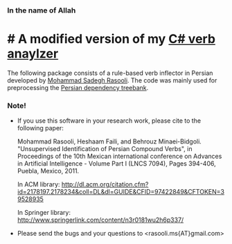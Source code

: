 ### In the name of Allah

# # A modified version of my [C# verb anaylzer](https://github.com/rasoolims/PersianVerbAnalyzer)

The following package consists of a rule-based verb inflector in Persian developed by [Mohammad Sadegh Rasooli](http://www.cs.columbia.edu/~rasooli/). The code was mainly used for preprocessing the [Persian dependency treebank](http://dadegan.ir/en). 

### Note!
 - If you use this software in your research work, please cite to the following paper:

	Mohammad Rasooli, Heshaam Faili, and Behrouz Minaei-Bidgoli. "Unsupervised Identification of Persian Compound Verbs", in Proceedings of the 10th Mexican international conference on Advances in Artificial Intelligence - Volume Part I (LNCS 7094), Pages 394-406, Puebla, Mexico, 2011.

	In ACM library: <http://dl.acm.org/citation.cfm?id=2178197.2178234&coll=DL&dl=GUIDE&CFID=97422849&CFTOKEN=39528935>

	In Springer library: <http://www.springerlink.com/content/n3r0181wu2h6p337/>


 - Please send the bugs and your questions to <rasooli.ms{AT}gmail.com>


